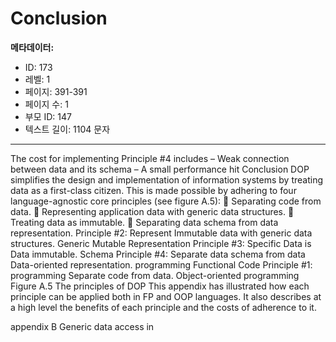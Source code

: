 # Conclusion

**메타데이터:**
- ID: 173
- 레벨: 1
- 페이지: 391-391
- 페이지 수: 1
- 부모 ID: 147
- 텍스트 길이: 1104 문자

---

The cost for implementing Principle #4 includes
– Weak connection between data and its schema
– A small performance hit
Conclusion
DOP simplifies the design and implementation of information systems by treating
data as a first-class citizen. This is made possible by adhering to four language-agnostic
core principles (see figure A.5):
 Separating code from data.
 Representing application data with generic data structures.
 Treating data as immutable.
 Separating data schema from data representation.
Principle #2: Represent Immutable
data with generic data
structures.
Generic
Mutable
Representation
Principle #3:
Specific
Data is
Data immutable.
Schema
Principle #4: Separate
data schema from data
Data-oriented
representation.
programming
Functional
Code
Principle #1: programming
Separate code
from data.
Object-oriented
programming
Figure A.5 The principles of DOP
This appendix has illustrated how each principle can be applied both in FP and OOP
languages. It also describes at a high level the benefits of each principle and the costs
of adherence to it.

appendix B
Generic data access in